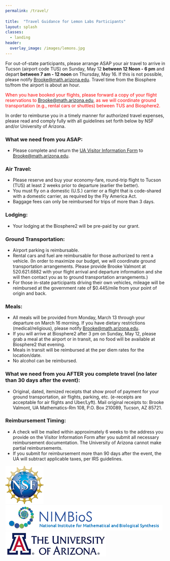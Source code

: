 ```yaml
---
permalink: /travel/

title:  "Travel Guidance for Lemon Labs Participants"
layout: splash
classes:
  - landing
header:
  overlay_image: /images/lemons.jpg
---
```


For out-of-state participants, please arrange ASAP your air travel to
arrive in Tucson (airport code TUS) on Sunday, May 12 __between 12
Noon - 6 pm__ and depart __between 7 am - 12 noon__ on Thursday, May 16.
If this is not possible, please notify <Brooke@math.arizona.edu>.
Travel time from the Biosphere to/from the airport is about an hour.

<span style="color:red">When you have booked your flights, please
forward a copy of your flight reservations to
<Brooke@math.arizona.edu>, as we will coordinate ground transportation
(e.g., rental cars or shuttles) between TUS and Biosphere2.</span>

In order to reimburse you in a timely manner for authorized travel
expenses, please read and comply fully with all guidelines set forth
below by NSF and/or University of Arizona.

### What we need from you ASAP:

- Please complete and return the [UA Visitor Information
  Form](/documents/Fillable_Visitor_Reim_Form.pdf) to
  <Brooke@math.arizona.edu>.

### Air Travel:

- Please reserve and buy your economy-fare, round-trip flight to
  Tucson (TUS) at least 2 weeks prior to departure (earlier the
  better).
- You must fly on a domestic (U.S.) carrier or a flight that is
  code-shared with a domestic carrier, as required by the Fly America
  Act.
- Baggage fees can only be reimbursed for trips of more than 3 days.

### Lodging:

- Your lodging at the Biosphere2 will be pre-paid by our grant.

### Ground Transportation:

- Airport parking is reimbursable.
- Rental cars and fuel are reimbursable for those authorized to rent a
  vehicle.  (In order to maximize our budget, we will coordinate
  ground transportation arrangements.  Please provide Brooke Valmont
  at 520.621.6882 with your flight arrival and departure information
  and she will then contact you as to ground transportation
  arrangements.)
- For those in-state participants driving their own vehicles, mileage
  will be reimbursed at the government rate of $0.445/mile from your
  point of origin and back.

### Meals:

- All meals will be provided from Monday, March 13 through your
  departure on March 16 morning.  If you have dietary restrictions
  (medical/religious), please notify <Brooke@math.arizona.edu>.
- If you will arrive at Biosphere2 after 3 pm on Sunday, May 12,
  please grab a meal at the airport or in transit, as no food will be
  available at Biosphere2 that evening.
- Meals in transit will be reimbursed at the per diem rates for the
  location/date.
- No alcohol can be reimbursed.

### What we need from you AFTER you complete travel (no later than 30 days after the event):

- Original, dated, itemized receipts that show proof of payment for
  your ground transportation, air flights, parking, etc. (e-receipts
  are acceptable for air flights and Uber/Lyft).  Mail original
  receipts to: Brooke Valmont, UA Mathematics-Rm 108, P.O. Box 210089,
  Tucson, AZ 85721.

### Reimbursement Timing:

- A check will be mailed within approximately 6 weeks to the address
  you provide on the Visitor Information Form after you submit all
  necessary reimbursement documentation.  The University of Arizona
  cannot make partial reimbursements.
- If you submit for reimbursement more than 90 days after the event,
  the UA will subtract applicable taxes, per IRS guidelines.

[![NSF](/images/nsf.png)](https://www.nsf.gov/awardsearch/showAward?AWD_ID=1839307&HistoricalAwards=false)
[![NIMBioS](/images/nimbios.png)](http://www.nimbios.org/)
[![U. of Arizona](/images/ua.png)](https://www.arizona.edu/)
